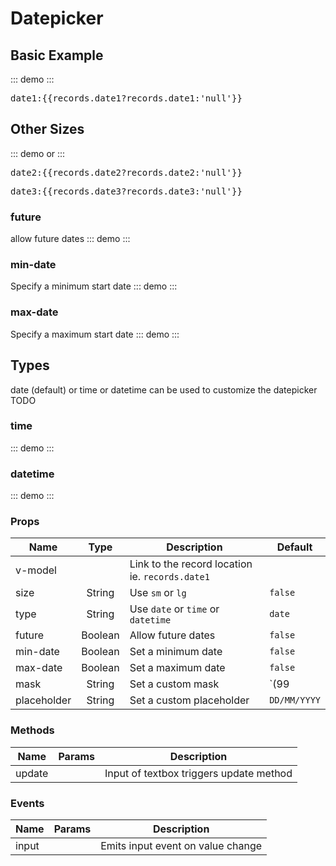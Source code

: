 # Datepicker
## Basic Example

::: demo
<datepicker v-model="records.date1" />
:::
<pre class="text-white">date1:{{records.date1?records.date1:'null'}}</pre>

## Other Sizes

::: demo
<datepicker size="sm" v-model="records.date2"/>
or
<datepicker size="lg" v-model="records.date3"/>
:::
<pre class="text-white">date2:{{records.date2?records.date2:'null'}}</pre>
<pre class="text-white">date3:{{records.date3?records.date3:'null'}}</pre>

### future
allow future dates
::: demo
<datepicker future v-model="records.date4"/>
:::

### min-date
Specify a minimum start date
::: demo
<datepicker min-date="2019-05-01" v-model="records.date5"/>
:::

### max-date
Specify a maximum start date
::: demo
<datepicker max-date="2019-05-01" v-model="records.date5"/>
:::

## Types
date (default) or time or datetime can be used to customize the datepicker
TODO

### time

::: demo
<datepicker type="time" v-model="records.time1"/>
:::

### datetime

::: demo
<datepicker type="datetime" v-model="records.datetime1"/>
:::

### Props
Name        | Type   | Description | Default
----        | :----: | ----------- | -----
v-model     |        | Link to the record location ie. `records.date1` | 
size        | String | Use `sm` or `lg`                                | `false`
type        | String | Use `date` or `time` or `datetime`              | `date`
future      | Boolean| Allow future dates                              | `false`
min-date    | Boolean| Set a minimum date                              | `false`
max-date    | Boolean| Set a maximum date                              | `false`
mask        | String | Set a custom mask                               | `(99|--)/(99|--)/9999`
placeholder | String | Set a custom placeholder                        | `DD/MM/YYYY`

### Methods
Name             | Params | Description
---------------- | -------| -------------------
update           |        | Input of textbox triggers update method

### Events
Name             | Params | Description
---------------- | -------| -------------------
input            |        | Emits input event on value change 

<script>
export default {
	data () {
      	return {
      		records:{
      			date1:null,
      			date2:null,
      			date3:null,
      			date4:null,
      			date5:null,
      			time1:null,
      			datetime1:null
      		},
      	}
  	},
}
</script>

